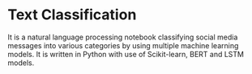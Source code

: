 # Text Classification
It is a natural language processing notebook classifying social media messages into various categories by using multiple machine learning models. It is written in Python with use of Scikit-learn, BERT and LSTM models.
